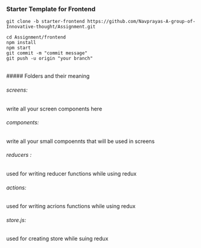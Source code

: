 ### Starter Template for Frontend

```
git clone -b starter-frontend https://github.com/Navprayas-A-group-of-Innovative-thought/Assignment.git
```

```
cd Assignment/frontend
npm install
npm start
git commit -m "commit message"
git push -u origin "your branch"
```
<br>
##### Folders and their meaning
<br>

###### screens:
write all your screen components here

###### components:
write all your small compoennts that will be used in screens

###### reducers :
used for writing reducer functions while using redux

###### actions:
used for writing acrions functions while using redux

###### store.js:
used for creating store while suing redux

